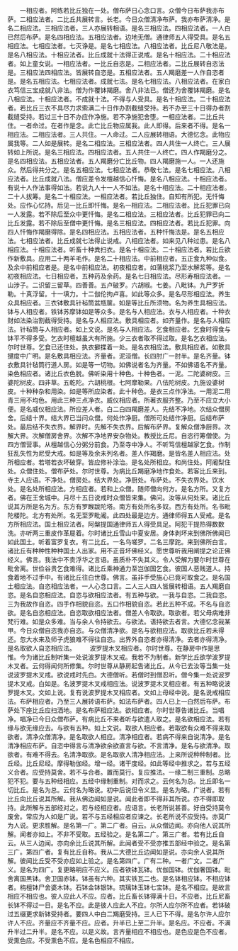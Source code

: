 <!-- { "loadSidebar": true } -->
　　一相应者。阿练若比丘独在一处。僧布萨日心念口言。众僧今日布萨我亦布萨。二相应法者。二比丘共展转言。长老。今日众僧清净布萨。我亦布萨清净。是名二相应法。三相应法者。三人亦展转相语。是名三相应法。四相应法者。一人白已然后布萨。是名四相应法。五相应法者。边地无僧。通律师五人得受具。是名五相应法。七相应法者。七灭诤是。是名七相应法。八相应法者。比丘尼八敬法是。是名八相应法。十相应法者。比丘成就十法得正说戒。是名十相应法。二十相应法者。如上童女说。一相应法者。一比丘自恣是。二相应法者。二比丘展转自恣法是。三相应法四相应法。皆展转自恣是。五相应法者。五人羯磨差一人作自恣者是。是名五相应法。七相应法者。成就七法。是名七相应法。八相应法者。在家白衣笃信三宝成就八非法。僧为作覆钵羯磨。舍八非法已。僧还为舍覆钵羯磨。是名八相应法。十相应法者。不成就十法。不得与人受具。是名十相应法。二十相应法者。若比丘三衣不具尽力求索满二十日作办割截缝受持。若不办至三十日得办者割截缝受持。若过三十日不办应作净施。若不净施犯舍堕。一相应法者。二比丘共住。一者命过。在者作是念。此亡比丘物应属我。此人即得。后来者不得。是名一相应法。二相应法者。三人共住。一人命过。二人应展转相语。大德忆念。此物应属我等。二人如是展转。是名二相应法。三相应法者。四人共住一人终亡。三人展转如上所说。是名三相应法。四相应法者。五人共住一人终亡。四人作羯磨分之。是名四相应法。五相应法者。五人羯磨分亡比丘物。四人羯磨施一人。一人还施众。然后得共分之。是名五相应法。七相应法者。恭敬七法。是名七相应法。八相应法者。比丘成就八法。僧应差令发檀越信心忏悔。是名八相应法。十相应法者。有说十人作法事得如法。若说九人十一人不如法。是名十相应法。二十相应法者。二十人拔筹。是名二十相应法。一相应法者。若比丘独住。自知有所犯。无忏悔处。应作心忆持。后见一比丘即忏悔。是名一相应法。二相应法者。比丘犯罪已向一人发露。若不除后至众中更忏悔。是名二相应法。三相应法者。比丘犯罪已向二比丘发露。若不除后至僧中更忏悔。是名三相应法。四相应法者。若比丘犯罪。向四人忏悔作羯磨得除。是名四相应法。五相应法者。五种忏悔法是。是名五相应法。七相应法者。比丘成就七法得止说戒。八相应法者。如来见八种过患。是名八相应法。十相应法者。听畜十种粪扫衣。是名十相应法。二十相应法者。若比丘欲作新敷具。应用二十两羊毛作。是名二十相应法。中前相应者。五正食九种似食。及余中前相应者是。是名中前相应法。初夜相应者。如蒲桃浆乃至水解浆等。是名初夜相应法。七日相应者。五种药及余药。是名七日相应法。尽形寿相应法者。一山涉子。二识留三留草。四善善。五卢破罗。六胡椒。七姜。八毗钵。九尸罗折勒。十真浮留。十一填力。十二伽伦拘卢喜。如此等众多。是名尽形相应法。养生众具相应者。三衣钵敷具针毡筒盆瓶箧。如是等比丘所须物。名为养生具相应法。钵与人相应者。铁钵苏摩钵如是等众多。是名与人相应法。衣与人相应者。十种衣财如法染治割截得受持。是名与人相应法。敷具相应者。如齐量作。是名与人相应法。针毡筒与人相应者。如上文说。是名与人相应法。乞食相应者。乞食时得食与钵平不得多受。乞衣时檀越虽大有所施。少三衣者取不得过取。是名乞衣相应法。尔时世尊。乞食已还住处。执衣擗揲着一处。是名衣相应法。敷具相应者。如敷具揵度中广明。是名敷具相应法。齐量者。泥洹僧。长四肘广一肘半。是名齐量。钵衣敷具针毡筒行道人房。如是等一切物。如佛说者名为齐量。不如佛语名不齐量。染色相应者。诸比丘衣色脱。佛听染用十种色。十种色者。一泥。二陀婆树皮。三婆陀树皮。四非草。五乾陀。六胡桃根。七阿摩勒果。八佉陀树皮。九施设婆树皮。十种种杂和用染。如是等所应染者。此十种色。是衣三点作净法。一用泥二用青三用不均色。用此三种三点净衣。威仪相应者。所著衣服齐整。乃至不应立大小便。是名威仪相应法。所应差人者。白二白四羯磨差人。先结不净地。次结众僧房舍。后结十界。结大界已当问众僧。何处作净厨。僧所可处结作净厨。后结布萨处。最后结不失衣界。解界时。先解不失衣界。后解布萨界。复解众僧净厨界。次解大界。次解僧房舍界。次解不净地界安杂物处。教授比丘尼。自恣行筹僧使。为四方僧营事。从檀越信心分粥分前食。乃至寺中净人。不听笃信檀越家乞食。作制狂乱失性为尼受大戒。如是等及余未列名者。差人作羯磨。是皆名差人相应法。处所相应者。若塔若衣坏破穿。皆应修补涂治。是名处所相应。和尚住处。阿阇梨住处。众僧住处。僧布萨处。尔时世尊。为病比丘羯磨净地作食处。若客比丘来到。寺主人应语。不净处。僧房处。结大界处。净厨处。布萨处。不失衣界处。饮水处。是名处所相应法。方相应者。若和上众僧。随师僧向何方。是名方所。又复方者。佛在王舍城中。月尽十五日说戒时众僧皆来集。佛问。汝等从何处来。诸比丘说其方所是名为方。东方有罗睺跋陀塔。南方有处所名多奴。西方有处所。名书毗陀楼陀。北方有处所。名无至罗毗阇。此四处最是边方。通律师得五人受戒。是名方所相应法。国土相应法者。阿槃提国通律师五人得受具足。阿犯干提热得数数洗。亦听两三重皮作革屣着。尔时诸比丘雪山中夏安居。身体剥坏来到佛所佛闻已如此国土。听着富罗复衣。有二比丘。一名乌嗟罗。二名三摩跎。来到佛所白言。诸比丘有种种性种种国土人出家。用不正音坏佛经义。愿世尊听我用阐提之论正佛经义。佛言。我法中不贵浮华之言语。虽质朴不失其义。令人受解为要尔时世尊在毗舍离。世俭谷贵乞食难得。诸比丘乘神通力至岂伽国乞食。彼国人恶贱道人。持食着地不过手中。有诸比丘往白世尊。佛言。虽非手受施心已竟可取食之。是名国土相应法。自恣相应法者。一人心念口言。二人三人四人皆展转相语。五人羯磨自恣。是名自恣相应法。自恣与欲相应法者。有五种与欲。一我与自恣。二我自恣。三为我故作自恣。四手作相貌自恣。五口作相貌自恣。若此五种不成。不名与自恣欲。是名自恣相应法。自恣取欲相应法者。僧差人令取欲。取欲者。若父母病难非梵行难。如是众多难。当与余人令持欲去。与欲法。语持欲去者言。大德忆念我某甲。今日众僧自恣我亦自恣。与众僧清净欲。是名与欲相应法。取欲比丘若未得还。忽大水来及师子虎狼难不得往自恣。出界外自恣者亦得清净。去者亦得清净。是名取欲人自恣相应法。
　　波罗提木叉相应者。尔时世尊。在静房中作是思惟。今为诸比丘制听集一处说波罗提木叉戒。我若不为制者。新学比丘欲学波罗提木叉者。云何得闻何所修集。尔时世尊从静房起告诸比丘。从今已去汝等当集一处说波罗提木叉戒。欲说戒时先白。大德僧听。若僧时到僧忍听。僧今集一处说波罗提木叉戒。白如是。名波罗提木叉戒相应法。说波罗提木叉相应者。有五种略说波罗提木叉。文如上说。复有说波罗提木叉相应者。文如上母经中说。是名说戒相应法。布萨相应者。乃至三人展转语布萨。如法布萨者。四人已上一白然后布萨。布萨处下座比丘应扫洒地。是名布萨相应法。欲相应者。尔时世尊告诸比丘。当唱净。唱净已今日众僧布萨。有病比丘不来者听与欲遣人取之。是名欲相应法。若有缘与欲无缘应去。与欲有五种。如上文说。取欲人相应者。若取欲有众难不得来取欲者。清净众僧清净。是名取欲人相应。清净相应者。若病不得来自说清净。是名清净相应布萨。自恣中得言与清净欲余欲直言与欲。不言清净。是名与欲清净。取欲者。有难不得去。名清净取欲。是名取欲人清净相应法。上来所说种种制者。比丘经。比丘尼经。摩得勒伽经。增一经。诸干度经。如此等经中推求之。若与五经义合者。应受持莫舍。若不与合者。置而莫行。复应推法。一缘二制三重制。总略犯不犯。要与五种经相应。五经中缘制重制。对而求之。云何名为总。比丘即名一切比丘。是名为总。云何名为略说。初中后说但令义显。是名为略。广说者。若有比丘向比丘说其所解。我从佛边闻如是说。闻此者即不得非其所说。亦不得即取持。此所解与五部经对之。若与经相应者。应语言。长老所说甚善。好自受持莫令废舍。常应为人如是广说。若不与五经相应者应谏之。长老所说不应受持。亦莫广为人说。更求胜解。是名第一广。第二广者。自云。从众僧边闻。亦向他人说其所解。闻者亦如上。不非不受取。五经验之。是名第二广。第三广者。若有比丘自云。从三人边闻。亦向余比丘说其所解。此闻者受不受亦推五部经中验之。是名第三广。第四广者。复有比丘自称。我从二大德比丘边闻如是说。亦向余人说其所解。彼闻比丘受不受亦应如上验之。是名第四广。广有二种。一者广文。二者广义。是名为四广。复更略明应不应义。应者铁钵瓦钵。优伽国钵。优伽奢国钵。毗舍离国黑钵。舍卫国赤钵。钵虽有六种。其实铁瓦二也。是名钵相应钵。不相应钵者。栴檀钵尸舍婆木钵。石钵金钵银钵。琉璃钵玉钵七宝钵。是名不相应。是故言相应不相应也。彼人应此人不应。应者。比丘畜长钵得满十日。不应者。比丘尼畜长钵不得过一日。是名不应。此是彼人应此人不应。尔所人应尔所不应者。若钵破过五缀更求新钵受持者。要四人中白二羯磨受持。三人已下不得。是名尔许人应尔许人不应。齐量应不齐量不应。应者。升半已上至二升半。是名应。不应者。不满升半过二升半。是名不应。以是义故。言齐量相应不相应也。是色应是色不应者。受熏色应。不受熏色不应。是名色相应不相应。
